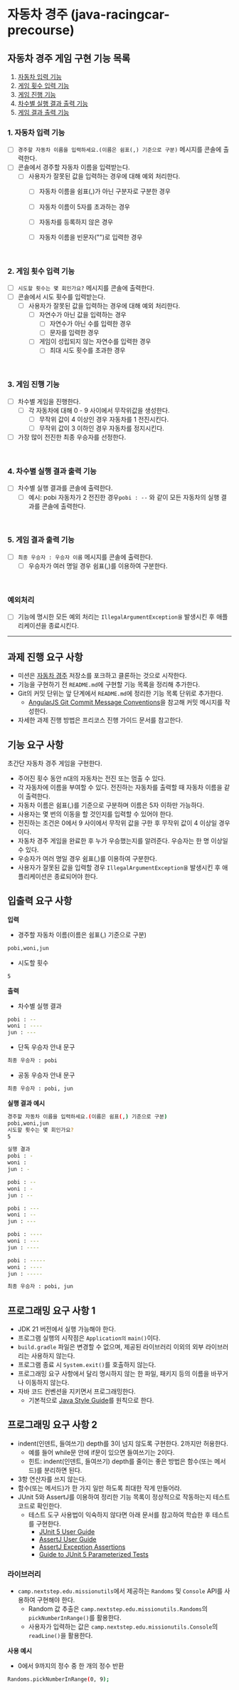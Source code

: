 # 자동차 경주 (java-racingcar-precourse)

## 자동차 경주 게임 구현 기능 목록
1. [자동차 입력 기능](#1-자동차-입력-기능)
2. [게임 횟수 입력 기능](#2-게임-횟수-입력-기능)
3. [게임 진행 기능](#3-게임-진행-기능)
4. [차수별 실행 결과 출력 기능](#4-차수별-실행-결과-출력-기능)
5. [게임 결과 출력 기능](#5-게임-결과-출력-기능)

### 1. 자동차 입력 기능
- [ ] `경주할 자동차 이름을 입력하세요.(이름은 쉼표(,) 기준으로 구분)` 메시지를 콘솔에 출력한다.
- [ ] 콘솔에서 경주할 자동차 이름을 입력받는다.
    - [ ] 사용자가 잘못된 값을 입력하는 경우에 대해 예외 처리한다.
        - [ ] 자동차 이름을 쉼표(,)가 아닌 구분자로 구분한 경우
        - [ ] 자동차 이름이 5자를 초과하는 경우
        - [ ] 자동차를 등록하지 않은 경우
        - [ ] 자동차 이름을 빈문자("")로 입력한 경우


<br/>

### 2. 게임 횟수 입력 기능
- [ ] `시도할 횟수는 몇 회인가요?` 메시지를 콘솔에 출력한다.
- [ ] 콘솔에서 시도 횟수를 입력받는다.
    - [ ] 사용자가 잘못된 값을 입력하는 경우에 대해 예외 처리한다.
        - [ ] 자연수가 아닌 값을 입력하는 경우
            - [ ] 자연수가 아닌 수를 입력한 경우
            - [ ] 문자를 입력한 경우
        - [ ] 게임이 성립되지 않는 자연수를 입력한 경우
            - [ ] 최대 시도 횟수를 초과한 경우

<br/>

### 3. 게임 진행 기능
- [ ] 차수별 게임을 진행한다.
    - [ ] 각 자동차에 대해 0 - 9 사이에서 무작위값을 생성한다.
        - [ ] 무작위 값이 4 이상인 경우 자동차를 1 전진시킨다.
        - [ ] 무작위 값이 3 이하인 경우 자동차를 정지시킨다.
- [ ] 가장 많이 전진한 최종 우승자를 선정한다.

<br/>

### 4. 차수별 실행 결과 출력 기능
- [ ] 차수별 실행 결과를 콘솔에 출력한다.
    - [ ] 예시: pobi 자동차가 2 전진한 경우`pobi : --` 와 같이 모든 자동차의 실행 결과를 콘솔에 출력한다.

<br/>

### 5. 게임 결과 출력 기능
- [ ] `최종 우승자 : 우승자 이름` 메시지를 콘솔에 출력한다.
    - [ ] 우승자가 여러 명일 경우 쉼표(,)를 이용하여 구분한다.

<br/>

### 예외처리
- [ ] 기능에 명시한 모든 예외 처리는  `IllegalArgumentException을` 발생시킨 후 애플리케이션을 종료시킨다.

---

## 과제 진행 요구 사항

- 미션은 [자동차 경주](https://github.com/woowacourse-precourse/java-racingcar-7) 저장소를 포크하고 클론하는 것으로 시작한다.
- 기능을 구현하기 전 `README.md`에 구현할 기능 목록을 정리해 추가한다.
- Git의 커밋 단위는 앞 단계에서 `README.md`에 정리한 기능 목록 단위로 추가한다.
    - [AngularJS Git Commit Message Conventions](https://gist.github.com/stephenparish/9941e89d80e2bc58a153)을 참고해 커밋 메시지를 작성한다.
- 자세한 과제 진행 방법은 프리코스 진행 가이드 문서를 참고한다.

## 기능 요구 사항
초간단 자동차 경주 게임을 구현한다.

- 주어진 횟수 동안 n대의 자동차는 전진 또는 멈출 수 있다.
- 각 자동차에 이름을 부여할 수 있다. 전진하는 자동차를 출력할 때 자동차 이름을 같이 출력한다.
- 자동차 이름은 쉼표(,)를 기준으로 구분하며 이름은 5자 이하만 가능하다.
- 사용자는 몇 번의 이동을 할 것인지를 입력할 수 있어야 한다.
- 전진하는 조건은 0에서 9 사이에서 무작위 값을 구한 후 무작위 값이 4 이상일 경우이다.
- 자동차 경주 게임을 완료한 후 누가 우승했는지를 알려준다. 우승자는 한 명 이상일 수 있다.
- 우승자가 여러 명일 경우 쉼표(,)를 이용하여 구분한다.
- 사용자가 잘못된 값을 입력할 경우 `IllegalArgumentException을` 발생시킨 후 애플리케이션은 종료되어야 한다.

## 입출력 요구 사항
**입력**
- 경주할 자동차 이름(이름은 쉼표(,) 기준으로 구분)
```bash
pobi,woni,jun
```

- 시도할 횟수
```bash
5
```

**출력**
- 차수별 실행 결과
```bash
pobi : --
woni : ----
jun : ---
```
- 단독 우승자 안내 문구
```bash
최종 우승자 : pobi
```
- 공동 우승자 안내 문구
```bash
최종 우승자 : pobi, jun
```

**실행 결과 예시**
```bash
경주할 자동차 이름을 입력하세요.(이름은 쉼표(,) 기준으로 구분)
pobi,woni,jun
시도할 횟수는 몇 회인가요?
5

실행 결과
pobi : -
woni :
jun : -

pobi : --
woni : -
jun : --

pobi : ---
woni : --
jun : ---

pobi : ----
woni : ---
jun : ----

pobi : -----
woni : ----
jun : -----

최종 우승자 : pobi, jun
```

## 프로그래밍 요구 사항 1
- JDK 21 버전에서 실행 가능해야 한다.
- 프로그램 실행의 시작점은 `Application의` `main()`이다.
- `build.gradle` 파일은 변경할 수 없으며, 제공된 라이브러리 이외의 외부 라이브러리는 사용하지 않는다.
- 프로그램 종료 시 `System.exit()`를 호출하지 않는다.
- 프로그래밍 요구 사항에서 달리 명시하지 않는 한 파일, 패키지 등의 이름을 바꾸거나 이동하지 않는다.
- 자바 코드 컨벤션을 지키면서 프로그래밍한다.
    - 기본적으로 [Java Style Guide](https://github.com/woowacourse/woowacourse-docs/tree/main/styleguide/java)를 원칙으로 한다.

## 프로그래밍 요구 사항 2
- indent(인덴트, 들여쓰기) depth를 3이 넘지 않도록 구현한다. 2까지만 허용한다.
    - 예를 들어 while문 안에 if문이 있으면 들여쓰기는 2이다.
    - 힌트: indent(인덴트, 들여쓰기) depth를 줄이는 좋은 방법은 함수(또는 메서드)를 분리하면 된다.
- 3항 연산자를 쓰지 않는다.
- 함수(또는 메서드)가 한 가지 일만 하도록 최대한 작게 만들어라.
- JUnit 5와 AssertJ를 이용하여 정리한 기능 목록이 정상적으로 작동하는지 테스트 코드로 확인한다.
    - 테스트 도구 사용법이 익숙하지 않다면 아래 문서를 참고하여 학습한 후 테스트를 구현한다.
        - [JUnit 5 User Guide](https://junit.org/junit5/docs/current/user-guide/)
        - [AssertJ User Guide](https://assertj.github.io/doc/)
        - [AssertJ Exception Assertions](https://www.baeldung.com/assertj-exception-assertion)
        - [Guide to JUnit 5 Parameterized Tests](https://www.baeldung.com/parameterized-tests-junit-5)

### 라이브러리
- `camp.nextstep.edu.missionutils`에서 제공하는 `Randoms` 및 `Console` API를 사용하여 구현해야 한다.
    - Random 값 추출은 `camp.nextstep.edu.missionutils.Randoms`의 `pickNumberInRange()`를 활용한다.
    - 사용자가 입력하는 값은 `camp.nextstep.edu.missionutils.Console`의 `readLine()`을 활용한다.

**사용 예시**
- 0에서 9까지의 정수 중 한 개의 정수 반환
```bash
Randoms.pickNumberInRange(0, 9);
```


